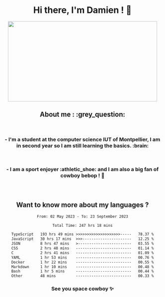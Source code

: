 <div align="center">
<h1>Hi there, I'm Damien ! 👋 </h1>
<img src="https://media.giphy.com/media/11KzOet1ElBDz2/giphy.gif" width="480" height="258" /> 
 <h2>About me : :grey_question: </h2>
 <br>
<h3>- I'm a student at the computer science IUT of Montpellier, I am in second year so I am still learning the basics. :brain: </h3>
 <br>
<h3>- I am a sport enjoyer :athletic_shoe: and I am also a big fan of cowboy bebop ! 🤠 <h3>
 <br>
 
  <h2>Want to know more about my languages ?</h2>

 <!--START_SECTION:waka-->

```txt
From: 02 May 2023 - To: 23 September 2023

Total Time: 247 hrs 18 mins

TypeScript   193 hrs 49 mins >>>>>>>>>>>>>>>>>>>>-----   78.37 %
JavaScript   30 hrs 17 mins  >>>----------------------   12.25 %
JSON         8 hrs 47 mins   >------------------------   03.55 %
CSS          2 hrs 48 mins   -------------------------   01.14 %
C            2 hrs 41 mins   -------------------------   01.09 %
YAML         1 hr 53 mins    -------------------------   00.76 %
Docker       1 hr 22 mins    -------------------------   00.55 %
Markdown     1 hr 10 mins    -------------------------   00.48 %
Bash         1 hr 5 mins     -------------------------   00.44 %
Other        48 mins         -------------------------   00.33 %
```

<!--END_SECTION:waka-->
 
 
 <!--
 <p align="center">
           <img src="https://wakatime.com/share/@b21fb822-1b1e-4a56-b3ac-d647f03795fd/3d8fc332-54a6-4d29-9469-965955d6e018.svg"/>
 </p>
 <p align="center">
  <img src="https://wakatime.com/share/@b21fb822-1b1e-4a56-b3ac-d647f03795fd/5d7b153c-4137-40c1-8270-25e516f9619c.svg"/>
 </p>
 -->
 
<h3> See you space cowboy ✨ </h3>

</div>


 
